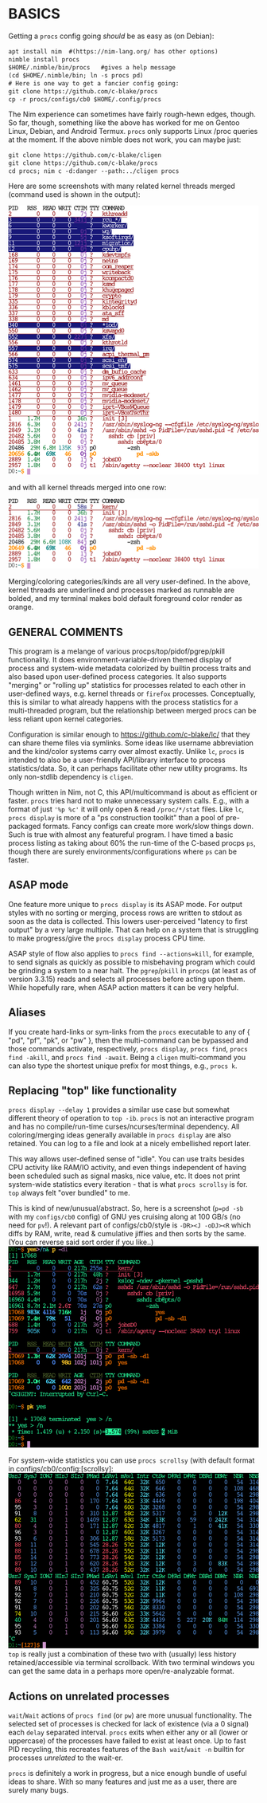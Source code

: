 BASICS
======
Getting a `procs` config going *should* be as easy as (on Debian):
```
apt install nim  #(https://nim-lang.org/ has other options)
nimble install procs
$HOME/.nimble/bin/procs   #gives a help message
(cd $HOME/.nimble/bin; ln -s procs pd)
# Here is one way to get a fancier config going:
git clone https://github.com/c-blake/procs
cp -r procs/configs/cb0 $HOME/.config/procs
```
The Nim experience can sometimes have fairly rough-hewn edges, though.  So far,
though, something like the above has worked for me on Gentoo Linux, Debian, and
Android Termux.  `procs` only supports Linux /proc queries at the moment.  If
the above nimble does not work, you can maybe just:
```
git clone https://github.com/c-blake/cligen
git clone https://github.com/c-blake/procs
cd procs; nim c -d:danger --path:../cligen procs
```

Here are some screenshots with many related kernel threads merged (command used
is shown in the output):

![screenshot1](https://raw.githubusercontent.com/c-blake/procs/master/screenshots/main.png)

and with all kernel threads merged into one row:

![screenshot2](https://raw.githubusercontent.com/c-blake/procs/master/screenshots/basic.png)

Merging/coloring categories/kinds are all very user-defined.  In the above,
kernel threads are underlined and processes marked as runnable are bolded,
and my terminal makes bold default foreground color render as orange.

GENERAL COMMENTS
----------------
This program is a melange of various procps/top/pidof/pgrep/pkill functionality.
It does environment-variable-driven themed display of process and system-wide
metadata colorized by builtin process traits and also based upon user-defined
process categories.  It also supports "merging" or "rolling up" statistics for
processes related to each other in user-defined ways, e.g. kernel threads or
`firefox` processes.  Conceptually, this is similar to what already happens with
the process statistics for a multi-threaded program, but the relationship
between merged procs can be less reliant upon kernel categories.

Configuration is similar enough to https://github.com/c-blake/lc/ that they can
share theme files via symlinks.  Some ideas like username abbreviation and the
kind/color systems carry over almost exactly.  Unlike `lc`, `procs` is intended
to also be a user-friendly API/library interface to process statistics/data.
So, it can perhaps facilitate other new utility programs.  Its only non-stdlib
dependency is `cligen`.

Though written in Nim, not C, this API/multicommand is about as efficient or
faster.  `procs` tries hard not to make unnecessary system calls.  E.g., with a
format of just `'%p %c'` it will only open & read `/proc/*/stat` files.  Like
`lc`, `procs display` is more of a "ps construction toolkit" than a pool of
pre-packaged formats.  Fancy configs can create more work/slow things down.
Such is true with almost any featureful program.  I have timed a basic process
listing as taking about 60% the run-time of the C-based procps `ps`, though
there are surely environments/configurations where `ps` can be faster.

ASAP mode
---------
One feature more unique to `procs display` is its ASAP mode.  For output styles
with no sorting or merging, process rows are written to stdout as soon as the
data is collected.  This lowers user-perceived "latency to first output" by a
very large multiple.  That can help on a system that is struggling to make
progress/give the `procs display` process CPU time.

ASAP style of flow also applies to `procs find --actions=kill`, for example, to
send signals as quickly as possible to misbehaving program which could be
grinding a system to a near halt.  The `pgrep`/`pkill` in `procps` (at least as
of version 3.3.15) reads and selects all processes before acting upon them.
While hopefully rare, when ASAP action matters it can be very helpful.

Aliases
-------
If you create hard-links or sym-links from the `procs` executable to any of
{ "pd", "pf", "pk", or "pw" }, then the multi-command can be bypassed and
those commands activate, respectively, `procs display`, `procs find`, `procs
find -akill`, and `procs find -await`.  Being a `cligen` multi-command you can
also type the shortest unique prefix for most things, e.g., `procs k`.

Replacing "top" like functionality
----------------------------------
`procs display --delay 1` provides a similar use case but somewhat different
theory of operation to `top -ib`.  `procs` is not an interactive program and has
no compile/run-time curses/ncurses/terminal dependency.  All coloring/merging
ideas generally available in `procs display` are also retained.  You can log to
a file and look at a nicely embellished report later.

This way allows user-defined sense of "idle".  You can use traits besides CPU
activity like RAM/IO activity, and even things independent of having been
scheduled such as signal masks, nice value, etc.  It does not print system-wide
statistics every iteration - that is what `procs scrollsy` is for.  `top` always
felt "over bundled" to me.

This is kind of new/unusual/abstract.  So, here is a screenshot (`p=pd -sb` with
my `configs/cb0` config) of GNU yes cruising along at 100 GB/s (no need for
`pv`!).  A relevant part of configs/cb0/style is `-DR><J -oDJ><R` which diffs by
RAM, write, read & cumulative jiffies and then sorts by the same.  (You can
reverse said sort order if you like..)
![p-d1](https://raw.githubusercontent.com/c-blake/procs/master/screenshots/p-d1.png)

For system-wide statistics you can use `procs scrollsy` (with default format
in configs/cb0/config:[scrollsy]:
![scrollsy](https://raw.githubusercontent.com/c-blake/procs/master/screenshots/scrollsy.png)
`top` is really just a combination of these two with (usually) less history
retained/accessible via terminal scrollback.  With two terminal windows you can
get the same data in a perhaps more open/re-analyzable format.

Actions on unrelated processes
------------------------------
`wait`/`Wait` actions of `procs find` (or `pw`) are more unusual functionality.
The selected set of processes is checked for lack of existence (via a 0 signal)
each `delay` separated interval.  `procs` exits when either any or all (lower or
uppercase) of the processes have failed to exist at least once.  Up to fast PID
recycling, this recreates features of the `Bash wait`/`wait -n` builtin for
processes *unrelated* to the wait-er.

`procs` is definitely a work in progress, but a nice enough bundle of useful
ideas to share.  With so many features and just me as a user, there are surely
many bugs.
